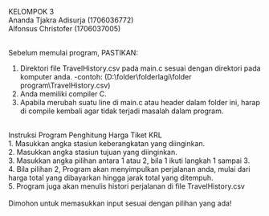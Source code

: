KELOMPOK 3 <br/>
Ananda Tjakra Adisurja (1706036772)<br/>
Alfonsus Christofer (1706037005)<br/>
<br/>

Sebelum memulai program, PASTIKAN:
1. Direktori file TravelHistory.csv pada main.c sesuai dengan direktori pada komputer anda.
-contoh: (D:\\folder\\folderlagi\\folder program\\TravelHistory.csv)
2. Anda memiliki compiler C.
3. Apabila merubah suatu line di main.c atau header dalam folder ini, harap di compile kembali
 agar tidak terjadi masalah dalam program.
<br/>
Instruksi Program Penghitung Harga Tiket KRL<br/>
1. Masukkan angka stasiun keberangkatan yang diinginkan.<br/>
2. Masukkan angka stasiun tujuan yang diinginkan.<br/>
3. Masukkan angka pilihan antara 1 atau 2, bila 1 ikuti langkah 1 sampai 3.<br/>
4. Bila pilihan 2, Program akan menyimpulkan perjalanan anda, mulai dari harga total yang dibayarkan hingga jarak total yang ditempuh.<br/>
5. Program juga akan menulis histori perjalanan di file TravelHistory.csv<br/>
<br/>
Dimohon untuk memasukkan input sesuai dengan pilihan yang ada!
